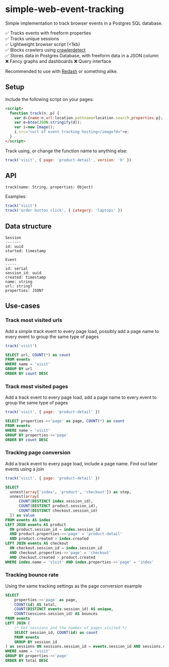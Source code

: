 # simple-web-event-tracking

Simple implementation to track browser events in a Postgres SQL database.

✅ Tracks events with freeform properties  
✅ Tracks unique sessions  
✅ Lightweight browser script (<1kb)  
✅ Blocks crawlers using [crawlerdetect](https://github.com/moskrc/crawlerdetect)  
✅ Stores data in Postgres Database, with freeform data in a JSON column  
❌ Fancy graphs and dashboards
❌ Query interface

Recommended to use with [Redash](https://github.com/getredash/redash) or something alike.

## Setup

Include the following script on your pages:

```html
<script>
  function track(n, p) {
    var d={name:n,url:location.pathname+location.search,properties:p};
    var e=btoa(JSON.stringify(d));
    var i=new Image();
    i.src="<url of event tracking hosting>/image?d="+e;
  }
</script>
```

Track using, or change the function name to anything else:

```js
track('visit', { page: 'product-detail', version: 'b' })
```

## API

`track(name: String, properties: Object)`

Examples:

```js
track('visit')
track('order button click', { category: 'laptops' })
```

## Data structure

```
Session
-------
id: uuid
started: timestamp
```

```
Event
-----
id: serial
session_id: uuid
created: timestamp
name: string
url: string?
properties: JSON?
```

## Use-cases

### Track most visited urls

Add a simple track event to every page load, possibly add a page name
to every event to group the same type of pages

```js
track('visit')
```

```sql
SELECT url, COUNT(*) as count
FROM events
WHERE name = 'visit'
GROUP BY url
ORDER BY count DESC
```

### Track most visited pages

Add a track event to every page load, add a page name
to every event to group the same type of pages

```js
track('visit', { page: 'product-detail' })
```

```sql
SELECT properties->>'page' as page, COUNT(*) as count
FROM events
WHERE name = 'visit'
GROUP BY properties->>'page'
ORDER BY count DESC
```

### Tracking page conversion

Add a track event to every page load, include a page name. Find
out later events using a join

```js
track('visit', { page: 'product-detail' })
```

```sql
SELECT
  unnest(array['index', 'product', 'checkout']) as step,
  unnest(array[
      COUNT(DISTINCT index.session_id),
      COUNT(DISTINCT product.session_id),
      COUNT(DISTINCT checkout.session_id)
  ]) as value
FROM events AS index
LEFT JOIN events AS product
  ON product.session_id = index.session_id 
  AND product.properties->>'page' = 'product-detail'
  AND product.created > index.created
LEFT JOIN events AS checkout
  ON checkout.session_id = index.session_id 
  AND checkout.properties->>'page' = 'checkout'
  AND checkout.created > product.created
WHERE index.name = 'visit' AND index.properties->>'page' = 'index'
```

### Tracking bounce rate

Using the same tracking settings as the page conversion example

```sql
SELECT 
    properties->>'page' as page,
    COUNT(id) AS total,
    COUNT(DISTINCT events.session_id) AS unique,
    COUNT(sessions.session_id) AS bounces
FROM events
LEFT JOIN (
    /* Get sessions and the number of pages visited */
    SELECT session_id, COUNT(id) as count
    FROM events
    GROUP BY session_id
) as sessions ON sessions.session_id = events.session_id AND sessions.count = 1
WHERE name = 'visit'
GROUP BY properties->>'page'
ORDER BY total DESC
```